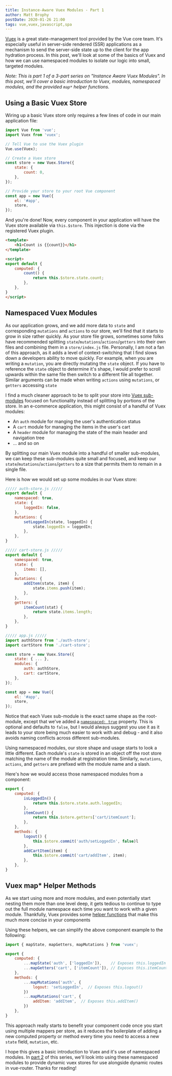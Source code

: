 ```yaml
---
title: Instance-Aware Vuex Modules - Part 1
author: Matt Brophy
postDate: 2020-01-26 21:00
tags: vue,vuex,javascript,spa
---
```


[Vuex](https://vuex.vuejs.org/) is a great state-management tool provided by the Vue core team.  It's especially useful in server-side rendered (SSR) applications as a mechanism to send the server-side state up to the client for the app hydration process.  In this post, we'll look at some of the basics of Vuex and how we can use namespaced modules to isolate our logic into small, targeted modules.

_Note: This is part 1 of a 3-part series on "Instance Aware Vuex Modules".  In this post, we'll cover a basic introduction to Vuex, modules, namespaced modules, and the provided `map*` helper functions._

## Using a Basic Vuex Store

Wiring up a basic Vuex store only requires a few lines of code in our main application file:

```js
import Vue from 'vue';
import Vuex from 'vuex';

// Tell Vue to use the Vuex plugin
Vue.use(Vuex);

// Create a Vuex store
const store = new Vuex.Store({
    state: {
        count: 0,
    },
});

// Provide your store to your root Vue component
const app = new Vue({
    el: '#app',
    store,
});
```

And you're done!  Now, every component in your application will have the Vuex store available via `this.$store`.  This injection is done via the registered Vuex plugin.

```html
<template>
    <h1>Count is {{count}}</h1>
</template>

<script>
export default {
    computed: {
        count() {
            return this.$store.state.count;
        },
    },
}
</script>
```


## Namespaced Vuex Modules

As our application grows, and we add more data to `state` and corresponding `mutations` and `actions` to our store, we'll find that it starts to grow in size rather quickly.  As your store file grows, sometimes some folks have recommended splitting `state`/`mutations`/`actions`/`getters` into their own files and combining them in a `store/index.js` file.  Personally, I am not a fan of this approach, as it adds a level of context-switching that I find slows down a developers ability to move quickly.  For example, when you are writing a `mutation`, you are directly mutating the `state` object.  If you have to reference the `state` object to determine it's shape, I would prefer to scroll upwards within the same file then switch to a different file all together.  Similar arguments can be made when writing `actions` using `mutations`, or `getters` accessing `state`

I find a much cleaner approach to be to split your store into [Vuex sub-modules](https://vuex.vuejs.org/guide/modules.html) focused on functionality instead of splitting by portions of the store.  In an e-commerce application, this might consist of a handful of Vuex modules:

* An `auth` module for manging the user's authentication status
* A `cart` module for managing the items in the user's cart
* A `header` module for managing the state of the main header and navigation tree
* ... and so on

By splitting our main Vuex module into a handful of smaller sub-modules, we can keep these sub-modules quite small and focused, and keep our `state`/`mutations`/`actions`/`getters` to a size that permits them to remain in a single file.

Here is how we would set up some modules in our Vuex store:

```js
///// auth-store.js /////
export default {
    namespaced: true,
    state: {
        loggedIn: false,
    },
    mutations: {
        setLoggedIn(state, loggedIn) {
            state.loggedIn = loggedIn;
        },
    },
}

///// cart-store.js /////
export default {
    namespaced: true,
    state: {
        items: [],
    },
    mutations: {
        addItem(state, item) {
            state.items.push(item);
        },
    },
    getters: {
        itemCount(stat) {
            return state.items.length;
        },
    },
}

///// app.js /////
import authStore from './auth-store';
import cartStore from './cart-store';

const store = new Vuex.Store({
    state: { ... },
    modules: {
        auth: authStore,
        cart: cartStore,
    },
});

const app = new Vue({
    el: '#app',
    store,
});
```

Notice that each Vuex sub-module is the exact same shape as the root-module, except that we've added a [`namespaced: true`](https://vuex.vuejs.org/guide/modules.html#namespacing) property.  This is optional and defaults to `false`, but I would always suggest you use it as it leads to your store being much easier to work with and debug - and it also avoids naming conflicts across different sub-modules.

Using namespaced modules, our store shape and usage starts to look a little different.  Each module's `state` is stored in an object off the root store matching the name of the module at registration time.  Similarly, `mutations`, `actions`, and `getters` are prefixed with the module name and a slash.

Here's how we would access those namespaced modules from a component:

```js
export {
    computed: {
        isLoggedIn() {
            return this.$store.state.auth.loggedIn;
        },
        itemCount() {
            return this.$store.getters['cart/itemCount'];
        },
    },
    methods: {
        logout() {
            this.$store.commit('auth/setLoggedIn', false)l
        },
        addCartItem(item) {
            this.$store.commit('cart/addItem', item);
        },
    },
}
```


## Vuex map* Helper Methods

As we start using more and more modules, and even potentially start nesting them more than one level deep, it gets tedious to continue to type out the full module namespace each time you want to work with a given module.  Thankfully, Vuex provides some [helper functions](https://vuex.vuejs.org/api/#component-binding-helpers) that make this much more concise in your components

Using these helpers, we can simplify the above component example to the following:

```js
import { mapState, mapGetters, mapMutations } from 'vuex';

export {
    computed: {
        ...mapState('auth', ['loggedIn']),    // Exposes this.loggedIn
        ...mapGetters('cart', ['itemCount']), // Exposes this.itemCount
    },
    methods: {
        ...mapMutations('auth', {
            logout: 'setLoggedIn',  // Exposes this.logout()
        })
        ...mapMutations('cart', {
            addItem: 'addItem',  // Exposes this.addItem()
        })
    },
}
```

This approach really starts to benefit your component code once you start using multiple mappers per store, as it reduces the boilerplate of adding a new computed property or method every time you need to access a new `state` field, `mutation`, etc.


I hope this gives a basic introduction to Vuex and it's use of namespaced modules.  In [part 2](/post/instance-aware-vuex-modules-2) of this series, we'll look into using these namespaced modules to provide dynamic vuex stores for use alongside dynamic routes in vue-router.  Thanks for reading!

